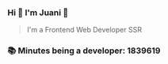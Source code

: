 ### Hi 👋 I&#39;m Juani 🦁

> I&#39;m a Frontend Web Developer SSR

### 📚 Minutes being a developer: 1839619
